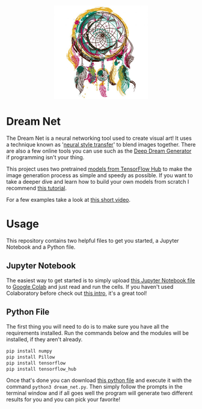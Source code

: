 <p align="center">
  <img width="250" height="250" src="https://github.com/jgphilpott/dream_net/blob/main/icon.jpg">
</p>

# Dream Net

The Dream Net is a neural networking tool used to create visual art! It uses a technique known as '[neural style transfer](https://en.wikipedia.org/wiki/Neural_Style_Transfer)' to blend images together. There are also a few online tools you can use such as the [Deep Dream Generator](https://deepdreamgenerator.com) if programming isn't your thing.

This project uses two pretrained [models from TensorFlow Hub](https://tfhub.dev/google/magenta/arbitrary-image-stylization-v1-256) to make the image generation process as simple and speedy as possible. If you want to take a deeper dive and learn how to build your own models from scratch I recommend [this tutorial](https://www.tensorflow.org/tutorials/generative/style_transfer).

For a few examples take a look at [this short video](https://youtu.be/krihwKy9ckg).

# Usage

This repository contains two helpful files to get you started, a Jupyter Notebook and a Python file.

## Jupyter Notebook

The easiest way to get started is to simply upload [this Jupyter Notebook file](https://github.com/jgphilpott/dream_net/blob/main/dream_net.ipynb) to [Google Colab](https://colab.research.google.com/notebooks) and just read and run the cells. If you haven't used Colaboratory before check out [this intro](https://colab.research.google.com/notebooks/intro.ipynb), it's a great tool!

## Python File

The first thing you will need to do is to make sure you have all the requirements installed. Run the commands below and the modules will be installed, if they aren't already.

```
pip install numpy
pip install Pillow
pip install tensorflow
pip install tensorflow_hub
```

Once that's done you can download [this python file](https://github.com/jgphilpott/dream_net/blob/main/dream_net.py) and execute it with the command `python3 dream_net.py`. Then simply follow the prompts in the terminal window and if all goes well the program will generate two different results for you and you can pick your favorite!
